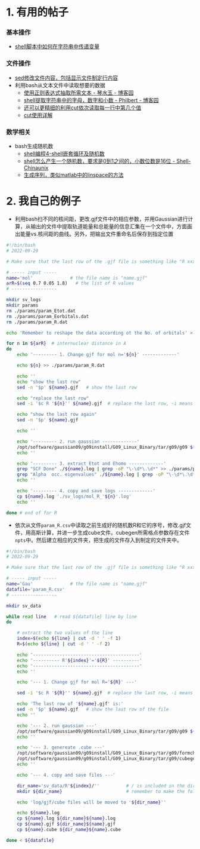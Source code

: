 # 1. 有用的帖子

### 基本操作

- [shell脚本中如何在字符串中传递变量](https://blog.csdn.net/u010339879/article/details/100066362)

### 文件操作

- [sed修改文件内容，包括显示文件制定行内容](https://blog.csdn.net/weixin_43145427/article/details/123818952)
- 利用bash从文本文件中读取想要的数据
  - [使用正则表达式抽取所需文本 - 琴水玉 - 博客园](https://www.cnblogs.com/lovesqcc/p/12443108.html)
  - [shell提取字符串中的字母，数字和小数 - Philbert - 博客园](https://www.cnblogs.com/liangxuran/p/14578866.html)
  - [还可以更精细的利用cut依次读取每一行中第几个值](https://jamesgosling.blog.csdn.net/article/details/124703381?spm=1001.2101.3001.6661.1&utm_medium=distribute.pc_relevant_t0.none-task-blog-2%7Edefault%7ECTRLIST%7ERate-1-124703381-blog-103009117.pc_relevant_multi_platform_whitelistv3&depth_1-utm_source=distribute.pc_relevant_t0.none-task-blog-2%7Edefault%7ECTRLIST%7ERate-1-124703381-blog-103009117.pc_relevant_multi_platform_whitelistv3&utm_relevant_index=1)
  - [cut使用详解](https://blog.csdn.net/Zheng__Huang/article/details/108015558#:~:text=cut%E5%91%BD%E4%BB%A4%E6%98%AFBa,%E4%BB%B6%E6%88%AA%E5%8F%96%E5%87%BA%E5%85%B6%E4%B8%AD%E5%87%A0%E5%88%97)

### 数学相关

- bash生成随机数
  - [shell编程4-shell嵌套循环及随机数](https://blog.csdn.net/llllyh812/article/details/126798770)
  - [shell怎么产生一个随机数，要求是0到1之间的，小数位数是16位 - Shell-Chinaunix](http://bbs.chinaunix.net/thread-4176958-1-1.html)
  - [生成序列，类似matlab中的linspace的方法](https://blog.csdn.net/Golden_Chen/article/details/115375482) 


#     

# 2. 我自己的例子

- 利用bash扫不同的核间距，更改.gjf文件中的相应参数，并用Gaussian进行计算，从输出的文件中提取轨道能量和总能量的信息汇集在一个文件中，方面画出能量vs.核间距的曲线。另外，把输出文件重命名后保存到指定位置

```bash
#!/bin/bash
# 2022-09-29

# Make sure that the last row of the .gjf file is something like "R xxx"

# ----- input -----
name='mol'              # the file name is "name.gjf"
arR=$(seq 0.7 0.05 1.8)   # the list of R values
# -----------------

mkdir sv_logs
mkdir params
rm ./params/param_Etot.dat
rm ./params/param_Eorbitals.dat
rm ./params/param_R.dat

echo 'Remember to reshape the data according ot the No. of orbitals' > ./params/param_Eorbitals.dat

for n in ${arR}  # internuclear distance in A
do
    echo '--------- 1. Change gjf for mol n='${n}' -------------'

    echo ${n} >> ./params/param_R.dat

    echo ''
    echo "show the last row"
    sed -n '$p' ${name}.gjf   # show the last row

    echo "replace the last row"
    sed -i '$c R '${n}'' ${name}.gjf  # replace the last row, -i means directly work on the file

    echo "show the last row again"
    sed -n '$p' ${name}.gjf

    echo ''

    echo '--------- 2. run gaussian -------------'
    /opt/software/gaussian09/g09install/G09_Linux_Binary/tar/g09/g09 ${name}.gjf
    echo ''

    echo '--------- 3. extract Etot and Ehomo -------------'
    grep "SCF Done" ./${name}.log | grep -oP "\-\d*\.\d*" >> ./params/param_Etot.dat # -o 只显示匹配部分, 有了-P这里更高级的表达式才有用
    grep "Alpha  occ. eigenvalues" ./${name}.log | grep -oP "\-\d*\.\d*" >> ./params/param_Eorbitals.dat # -o 只显示匹配部分, 有了-P这里更高级的表达式才有用
    echo ''

    echo '--------- 4. copy and save logs -------------'
    cp ${name}.log './sv_logs/mol_R_'${n}'.log'
    echo ''

done # end of for R
```

- 依次从文件`param_R.csv`中读取之前生成好的随机数R和它的序号，修改.gjf文件，用高斯计算，并进一步生成cube文件。cubegen所需格点参数存在文件`npts`中。然后建立相应的文件夹，把生成的文件存入到制定的文件夹中。

```bash
#!/bin/bash
# 2022-09-29

# Make sure that the last row of the .gjf file is something like "R xxx"

# ----- input -----
name='Gau'              # the file name is "name.gjf"
datafile='param_R.csv'
# -----------------

mkdir sv_data

while read line   # read ${datafile} line by line
do

    # extract the two values of the line
    index=$(echo ${line} | cut -d ' ' -f 1) 
    R=$(echo ${line} | cut -d ' ' -f 2)

    echo '----------------------------------------'
    echo '---------- R'${index}'='${R}' ----------'
    echo '----------------------------------------'
    echo ''

    echo '--- 1. Change gjf for mol R='${R}' ---'

    sed -i '$c R '${R}'' ${name}.gjf  # replace the last row, -i means directly work on the file

    echo 'The last row of '${name}.gjf' is:'
    sed -n '$p' ${name}.gjf   # show the last row of the file
    echo ''

    echo '--- 2. run gaussian ---'
    /opt/software/gaussian09/g09install/G09_Linux_Binary/tar/g09/g09 ${name}.gjf
    echo ''

    echo '--- 3. genereate .cube ---'
    /opt/software/gaussian09/g09install/G09_Linux_Binary/tar/g09/formchk Gau.chk
    /opt/software/gaussian09/g09install/G09_Linux_Binary/tar/g09/cubegen 0 mo=homo Gau.fchk Gau.cube -1 h < npts
    echo ''

    echo '--- 4. copy and save files ---'

    dir_name='sv_data/R'${index}/''          # / is included in the dir_name
    mkdir ${dir_name}                        # remember to make the folder first

    echo 'log/gjf/cube files will be moved to '${dir_name}''

    echo ${name}.log
    cp ${name}.log ${dir_name}${name}.log
    cp ${name}.gjf ${dir_name}${name}.gjf
    cp ${name}.cube ${dir_name}${name}.cube

done < ${datafile}
```
